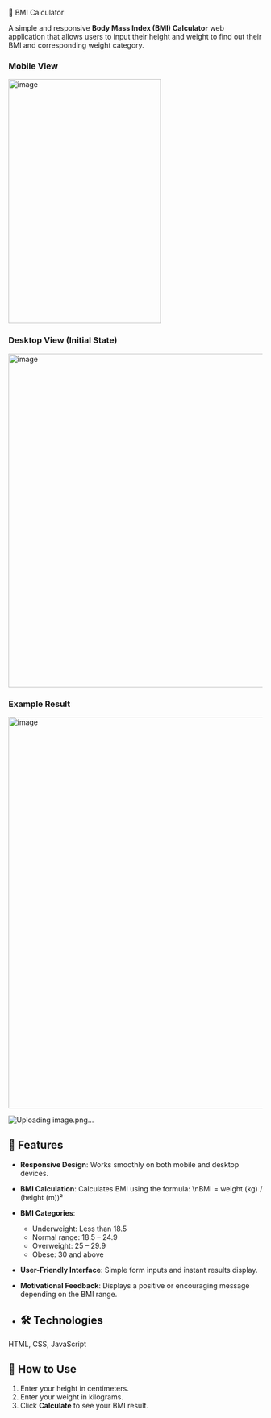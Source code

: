 💫 BMI Calculator

A simple and responsive **Body Mass Index (BMI) Calculator** web application that allows users to input their height and weight to find out their BMI and corresponding weight category.

### Mobile View
<img width="302" height="485" alt="image" src="https://github.com/user-attachments/assets/2b9bda5e-78e4-401e-91e6-e8c3a7042dbe" />


### Desktop View (Initial State)
<img width="877" height="662" alt="image" src="https://github.com/user-attachments/assets/c7154180-a79a-44d2-9f7b-acd7cb9b714e" />

### Example Result

<img width="977" height="777" alt="image" src="https://github.com/user-attachments/assets/ddc63b2a-d692-4a1e-acb3-a4006aeae57b" />

![Uploading image.png…]()


## 🚀 Features
- **Responsive Design**: Works smoothly on both mobile and desktop devices.
- **BMI Calculation**: Calculates BMI using the formula:
  \nBMI = weight (kg) / (height (m))²
- **BMI Categories**:
  - Underweight: Less than 18.5
  - Normal range: 18.5 – 24.9
  - Overweight: 25 – 29.9
  - Obese: 30 and above
- **User-Friendly Interface**: Simple form inputs and instant results display.
- **Motivational Feedback**: Displays a positive or encouraging message depending on the BMI range.

- ## 🛠️ Technologies
HTML, CSS, JavaScript

## 📏 How to Use
1. Enter your height in centimeters.
2. Enter your weight in kilograms.
3. Click **Calculate** to see your BMI result.
